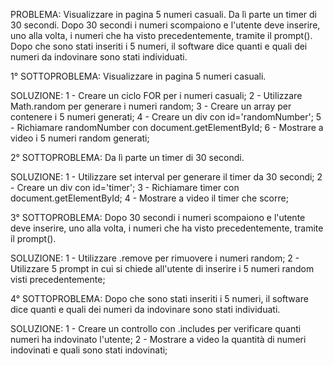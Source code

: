 PROBLEMA:
Visualizzare in pagina 5 numeri casuali. Da lì parte un timer di 30 secondi. Dopo 30 secondi i numeri scompaiono e l'utente deve inserire, uno alla volta, i numeri che ha visto precedentemente, tramite il prompt(). Dopo che sono stati inseriti i 5 numeri, il software dice quanti e quali dei numeri da indovinare sono stati individuati.

1° SOTTOPROBLEMA: 
Visualizzare in pagina 5 numeri casuali.

SOLUZIONE:
1 - Creare un ciclo FOR per i numeri casuali;
2 - Utilizzare Math.random per generare i numeri random;
3 - Creare un array per contenere i 5 numeri generati;
4 - Creare un div con id='randomNumber';
5 - Richiamare randomNumber con document.getElementById;
6 - Mostrare a video i 5 numeri random generati;

2° SOTTOPROBLEMA: 
Da lì parte un timer di 30 secondi.

SOLUZIONE:
1 - Utilizzare set interval per generare il timer da 30 secondi;
2 - Creare un div con id='timer';
3 - Richiamare timer con document.getElementById;
4 - Mostrare a video il timer che scorre;

3° SOTTOPROBLEMA:
Dopo 30 secondi i numeri scompaiono e l'utente deve inserire, uno alla volta, i numeri che ha visto precedentemente, tramite il prompt().

SOLUZIONE:
1 - Utilizzare .remove per rimuovere i numeri random;
2 - Utilizzare 5 prompt in cui si chiede all'utente di inserire i 5 numeri random visti precedentemente;

4° SOTTOPROBLEMA:
Dopo che sono stati inseriti i 5 numeri, il software dice quanti e quali dei numeri da indovinare sono stati individuati.

SOLUZIONE:
1 - Creare un controllo con .includes per verificare quanti numeri ha indovinato l'utente;
2 - Mostrare a video la quantità di numeri indovinati e quali sono stati indovinati;
